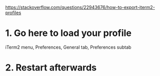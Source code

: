 https://stackoverflow.com/questions/22943676/how-to-export-iterm2-profiles

# 1. Go here to load your profile
iTerm2 menu, Preferences, General tab, Preferences subtab
# 2. Restart afterwards
